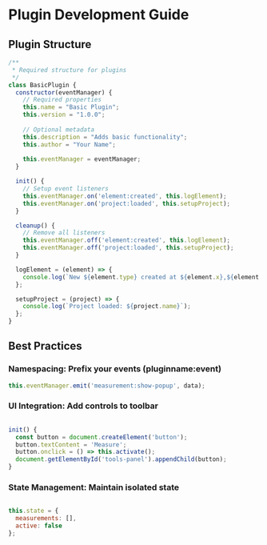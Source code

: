 # Plugin Development Guide

## Plugin Structure

```javascript
/**
 * Required structure for plugins
 */
class BasicPlugin {
  constructor(eventManager) {
    // Required properties
    this.name = "Basic Plugin";
    this.version = "1.0.0";
    
    // Optional metadata
    this.description = "Adds basic functionality";
    this.author = "Your Name";
    
    this.eventManager = eventManager;
  }

  init() {
    // Setup event listeners
    this.eventManager.on('element:created', this.logElement);
    this.eventManager.on('project:loaded', this.setupProject);
  }

  cleanup() {
    // Remove all listeners
    this.eventManager.off('element:created', this.logElement);
    this.eventManager.off('project:loaded', this.setupProject);
  }

  logElement = (element) => {
    console.log(`New ${element.type} created at ${element.x},${element.y}`);
  };

  setupProject = (project) => {
    console.log(`Project loaded: ${project.name}`);
  };
}
```

## Best Practices

### Namespacing: Prefix your events (pluginname:event)

```javascript
this.eventManager.emit('measurement:show-popup', data);
```

### UI Integration: Add controls to toolbar

```javascript

init() {
  const button = document.createElement('button');
  button.textContent = 'Measure';
  button.onclick = () => this.activate();
  document.getElementById('tools-panel').appendChild(button);
}
```

### State Management: Maintain isolated state

```javascript

this.state = {
  measurements: [],
  active: false
};
```

